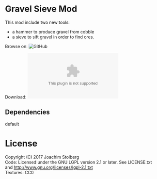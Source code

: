 # Gravel Sieve Mod
This mod include two new tools:
 - a hammer to produce gravel from cobble
 - a sieve to sift gravel in order to find ores.

Browse on: ![GitHub](https://github.com/joe7575/Minetest-Gravelsieve)

Download: ![GitHub](https://github.com/joe7575/Minetest-Gravelsieve/archive/master.zip)


## Dependencies
default  

# License
Copyright (C) 2017 Joachim Stolberg  
Code: Licensed under the GNU LGPL version 2.1 or later. See LICENSE.txt and http://www.gnu.org/licenses/lgpl-2.1.txt  
Textures: CC0


